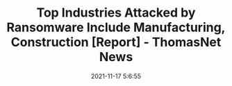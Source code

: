---
"title": "Top Industries Attacked by Ransomware Include Manufacturing, Construction [Report] - ThomasNet News"
"date": "2021-11-17 5:6:55"
"feed_name": "GOOGLENEWSCONSTRUCTION"
"feed_website": "https://news.google.com/search?q=construction%2Bincident&hl=en-US&gl=US&ceid=US:en"
"feed_rss": "https://news.google.com/rss/search?q=construction%2Bincident&hl=en-US&gl=US&ceid=US:en"
"link": "https://www.thomasnet.com/insights/top-industries-attacked-by-ransomware-include-manufacturing-construction-report/"
"source": "{'href': 'https://www.thomasnet.com', 'title': 'ThomasNet News'}"
"file": "_posts/2021-1-1-bd2616f0170770aa44fced4e7a9f145c0b894525.md"
"accident": "0"
"drilling": "0"
"dead": "0"
"injured": "0"
"arrested": "0"
"place": "unknown place"
"where": "unknown site"
"causes": "unknown"
"place_uri": "unknown place"
---